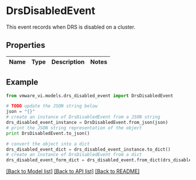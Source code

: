 # DrsDisabledEvent

This event records when DRS is disabled on a cluster. 

## Properties
Name | Type | Description | Notes
------------ | ------------- | ------------- | -------------

## Example

```python
from vmware_vi.models.drs_disabled_event import DrsDisabledEvent

# TODO update the JSON string below
json = "{}"
# create an instance of DrsDisabledEvent from a JSON string
drs_disabled_event_instance = DrsDisabledEvent.from_json(json)
# print the JSON string representation of the object
print DrsDisabledEvent.to_json()

# convert the object into a dict
drs_disabled_event_dict = drs_disabled_event_instance.to_dict()
# create an instance of DrsDisabledEvent from a dict
drs_disabled_event_form_dict = drs_disabled_event.from_dict(drs_disabled_event_dict)
```
[[Back to Model list]](../README.md#documentation-for-models) [[Back to API list]](../README.md#documentation-for-api-endpoints) [[Back to README]](../README.md)


